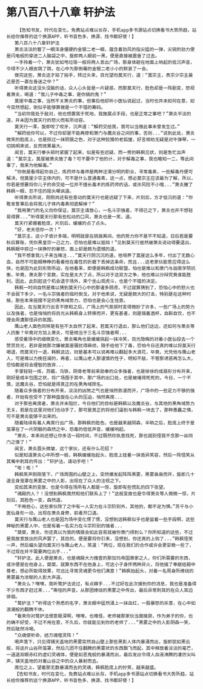 # 第八百八十八章 轩护法
        【告知书友，时代在变化，免费站点难以长存，手机app多书源站点切换看书大势所趋，站长给你推荐的这个换源APP，听书音色多、换源、找书都好使！】
       第八百八十八章轩护法
       萧炎淡淡的瞥了一眼浑身僵硬的金银二老一眼，蕴含着劲风的指尖猛的一弹，尖锐的劲力便是闪电般的穿进二人脑袋之中，旋即两人眼前一黑，便是直接被震昏了过去。
       一手拎着一个，萧炎犹如甩垃圾一般将两人丢出广场，那身体砸在地面上响起的低沉声音，令得不少人眼皮跳了跳，在心中为那倒霉的金银二老小小的默哀了一会。
       做完这些，萧炎这才拍了拍手，转过头来，目光望向莫天行，道：“莫宗主，贵宗少宗主最近是否一直在昏迷之中？”
       听得萧炎这没头没脑的话，众人心头皆是一片疑惑，而那莫天行，脸色却是一阵剧变，怒视着萧炎，喝道：“我儿子中毒之事，是你搞的鬼？”
       莫崖中毒之事，当然不关萧炎的事，但事后他却听小医仙说起过，当时也并未如何在意，如今突然想起，倒似乎能够算做是一个不错的筹码。
       “当初你我处于敌对，他也想置我于死地，我施展点手段，也是正常之事吧？”萧炎平淡的道，并未因为莫天行的怒火而有所动容。
       莫天行一滞，旋即咬了咬牙，沉声道：“解药交给我，我可以当做此事未曾发生过。”
       “解药给你可以，不过你却是不能再掺和萧门与魔炎谷之间的事，否则...”说到此处，萧炎微笑的脸庞上，也是掠过一抹阴狠之色，对于这种狡猾的老狐狸，好言相劝无疑是对牛弹琴，一切挑明来说，反而效果最大。
       闻言，莫天行拳头顿时紧握了起来，似是有些迟疑，而一旁的韩枫见状，则是急忙出声道：“莫宗主，莫崖被萧炎施了毒？可不要中了他的计，对于解毒之事，我也略知一二，等此间事了，我来为他解毒。”
       “你倒是看得起你自己，炼药师与毒师是两种泾渭分明的职业，寻常毒素，一些解毒丹便可解决，但莫崖少宗主体内的，可不是什么普通毒素，这一点，想必莫宗主应该最为了解，所以，你若是想要将你儿子的命交给一位并不擅长毒术的炼药师的话，或许风险不小哦...”萧炎撇了韩枫一眼，忍不住的摇头嘲讽道。
       听得萧炎所说，刚刚尚还有些意动的莫天行也是迟疑了下来，片刻后，方才低沉的道：“你敢发誓事后会将我儿子体内毒素彻底解掉？”
       “我用萧门的名义向你保证，莫宗主请放心，一名斗宗强者，不得已之下，萧炎也并不想轻易得罪...”听得莫天行那有些松动的口风，萧炎也是一笑，道。
       莫天行紧绷着脸庞，片刻后，缓缓的点了点头。
       “好，老夫信你一次！”
       “莫宗主，这小子诡计多端，明明就是在挑拨离间，他的势力你不是不不知道，日后若是要秋后算账，凭你黑皇宗一己之力，恐怕也是难以抵挡！”见到莫天行居然被萧炎说动得要退出，韩枫眼中掠过一抹狰狞的暴怒，面上却是颇为遗憾的道。
       “我不想拿我儿子来当赌注...”莫天行阴沉沉的道，他培养了莫崖这么多年，付出了无数心血，自然不可能眼睁睁的看着他在毒性的折磨下丢掉这条命，而且...这老家伙能答应得这么快，也是因为此刻形势所迫，在他看来，即便是韩枫成功联盟，怕也是难以和萧门与迦南学院抗衡，毕竟，萧炎那个变数，实在是太大了点，所以对于这双方之争，他也难以分辩究竟谁能胜利，因此，此刻趁这个机会退于场外，来个坐山观虎斗，也是个不错的决定。
       韩枫一时间自然是难以猜到莫天行心中的那诸多顾虑，不过就算猜到了，恐怕心中的怒火也不会弱下多少，一名斗宗强者的临时倒戈，对于他来说，无疑是颇大的打击，特别是在这种时候，那些本来摇摆不定的黑角域势力，恐怕也是会心生怯意。
       因此，在当莫天行出言不掺和之后，广场上的气氛顿时变得微妙了许多，一些广场上的势力以及强者，也是悄悄的将目光从韩枫身上转移而开，更有甚者，则是端着酒杯，自斟自饮，也不理会周遭那怪异的氛围。
       鹰山老人面色同样是有些不太自然了起来，若莫天行退出，那么他们这边，还如何与萧炎等人抗衡？毕竟对方加上萧炎，可是相当于三名斗宗强者啊...
       感受着场中的细微变化，萧炎嘴角也是缓缓挑起一抹冷笑，目光隐晦的对着小医仙投去一个赞赏目光，若非是她那次嫌被莫崖骚扰得麻烦，随手给他下了毒，恐怕今日还真的难以将莫天行喝退，而莫天行一退，韩枫这边，则是基本可以说再难以翻起多大浪花，毕竟，光凭他与鹰山老人，可是难以力挽狂澜的，再者，以鹰山老人那谨慎的性子，明知不敌，不管那诱惑再怎么大，恐怕都是将会理智的放弃...
       手掌轻轻一挥，苏媚，乌铁，阴骨老等前来助拳的众多强者，也是徐徐的成扇形分布开来，刚好是成半包围之状，将广场围于其中，那广场的出口处，也是被堵得死死的，今日，一个不慎，这魔炎谷，恐怕就是得真正的在黑角域除名。
       随着众多强者的分布开来，淡淡的凶煞之气也是悄然弥漫而开，广场中的一些定力不够的强者，开始有些受不了那种盘旋在心头的压迫，悄然离席...
       对于那些离席者，萧炎并未阻拦，今日他们的目标是韩枫以及魔炎谷，与其他的黑角域势力无关，若是在这里对他们也动手了，那可是真正的将他们逼到与韩枫一块去了，那种愚蠢之情，可不是萧炎能够干出来的。
       随着陆续有着人离席行出广场，那韩枫的脸色，也是越来越阴森，半晌之后，脸庞上终于是笼罩在了一片阴翳的森然之中，怨毒的低低声音，缓缓响起。
       “萧炎，本来尚还想让你多活一段时间，不过既然你执意找死，那也就别怪我不念那一丝同门之情了！”
       闻言，萧炎眉头微皱，这个家伙，还有什么花招？
       似是知道萧炎心中所想一般，韩枫缓缓抬起头，脸庞上挂着一抹诡异笑容，然后一阵怪笑从其嘴中刺耳的传出：“轩护法，请动手吧！”
       “嘭！嘭！”
       韩枫笑声刚刚落下，广场周围的山壁之上，突然爆发起阵阵黑雾，黑雾袅袅而开，旋即几十道全身笼罩在黑雾之中的人影，出现在了众人的注视之下。
       突如其来的变故，也是令得在场所有人都是一惊，旋即有些慌乱的四下张望。
       “魂殿的人？！没想到韩枫竟然和他们联系上了！”这般变故也是令得萧炎等人微微一惊，片刻后，其脸色一变，森然道。
       “不用担心，这些家伙除了之中有一人实力在斗宗阶别外，其他的，都不足为惧。”苏千与小医仙身形一动，出现在萧炎身旁，前者开口道。
       莫天行与鹰山老人也是因为场中变化愣了愣，没想到这韩枫似乎也是留着一些手段啊，这些神秘的黑雾人中，也是有着一名实力在斗宗阶别的强者...
       “桀桀，萧炎，你还真以为我的情报会如此容易就被你萧门得到么？你所知道的这些，不过是我故意放出的风声罢了，其目的，便是要将你引来，没想到，你还真的上钩了...”韩枫怪笑一声，然后偏头望向莫天行与鹰山老人，笑道：“两位，现在我们的合作或许会更安稳一些了，不过现在并不需要两位出手...”
       “轩护法，此人便是萧炎，也是魂殿大力搜查的那加玛帝国萧家之人，你们所需要的东西，或许便是在他身上，桀桀，就算东西不在他身上，可这小子身怀两种异火，将他擒了奉献给殿中尊老，想必所取得效果，可远比寻常灵魂更令他们满意！”韩枫抬起头，对着一名周身所缭绕的黑雾最为浓郁的人影大声道。
       “萧炎么？嘿嘿，我听鹜护法说过，有点棘手...不过好在此次接到你的消息，我也是准备得不少东西才赶过来...”嘶哑的声音，从那团缭绕的黑雾之中传出，最后异常刺耳的在众人耳边徘徊。
       “鹜护法？”听得这个熟悉的名字，萧炎眼中猛然涌上一抹血红，一股暴怒的杀意，在心中如浪潮般的翻腾不休。
       “看来你对鹜护法恨意极深啊，嘿嘿，也难怪，老师被那家伙当面擒获，作为弟子的你，也的确不好受，不过不用在意，不久后，你就能见到你的老师了...”黑雾之中的人影阴森一笑，然后陡然冷喝。
       “众魂使听命，结万魂噬灵阵！”
       喝声落下，只见得铺天盖地的黑雾突然自山壁上那些黑影人体内暴涌而出，旋即犹如黑云般，将这片山谷所笼罩，然后几团不住翻腾的黑雾状的东西飘飞而起，其中释放着淡淡的毫芒，一道道双眼赤红的虚幻灵魂体，便是如恶鬼般的暴涌而出，最后发出令得人血液沸腾的凄厉尖叫声，铺天盖地的对着山谷之中的众人暴射而去。
       席位之上，望着那无数暴涌而去的灵魂，韩枫脸庞上的狞笑，越来越盛。
       【告知书友，时代在变化，免费站点难以长存，手机app多书源站点切换看书大势所趋，站长给你推荐的这个换源APP，听书音色多、换源、找书都好使！】